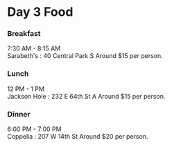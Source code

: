 # Day 3 Food

### Breakfast
7:30 AM - 8:15 AM  
Sarabeth's : 40 Central Park S 
Around $15 per person.  

### Lunch
12 PM - 1 PM  
Jackson Hole : 232 E 64th St A 
Around $15 per person.  

### Dinner
6:00 PM - 7:00 PM  
Coppelia : 207 W 14th St
Around $20 per person.  